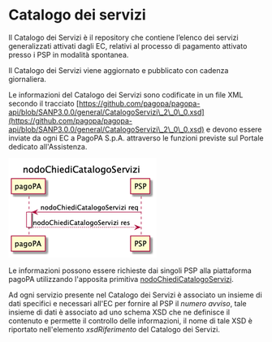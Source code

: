 # Catalogo dei servizi

Il Catalogo dei Servizi è il repository che contiene l’elenco dei servizi generalizzati attivati dagli EC, relativi al processo di pagamento attivato presso i PSP in modalità spontanea.&#x20;

Il Catalogo dei Servizi viene aggiornato e pubblicato con cadenza giornaliera.

Le informazioni del Catalogo dei Servizi sono codificate in un file XML secondo il tracciato [https://github.com/pagopa/pagopa-api/blob/SANP3.0.0/general/CatalogoServizi\_2\_0\_0.xsd](https://github.com/pagopa/pagopa-api/blob/SANP3.0.0/general/CatalogoServizi\_2\_0\_0.xsd) e devono essere inviate da ogni EC a PagoPA S.p.A. attraverso le funzioni previste sul Portale dedicato all'Assistenza.

![](<../../.gitbook/assets/image (7).png>)

Le informazioni possono essere richieste dai singoli PSP alla piattaforma pagoPA utilizzando l'apposita primitiva [nodoChiediCatalogoServizi](../../appendici/primitive.md#nodochiedicatalogoservizi).&#x20;

Ad ogni servizio presente nel Catalogo dei Servizi è associato un insieme di dati specifici e necessari all'EC per fornire al PSP il _numero avviso_, tale insieme di dati è associato ad uno schema XSD che ne definisce il contenuto e permette il controllo delle informazioni, il nome di tale XSD è riportato nell'elemento _xsdRiferimento_ del Catalogo dei Servizi.

